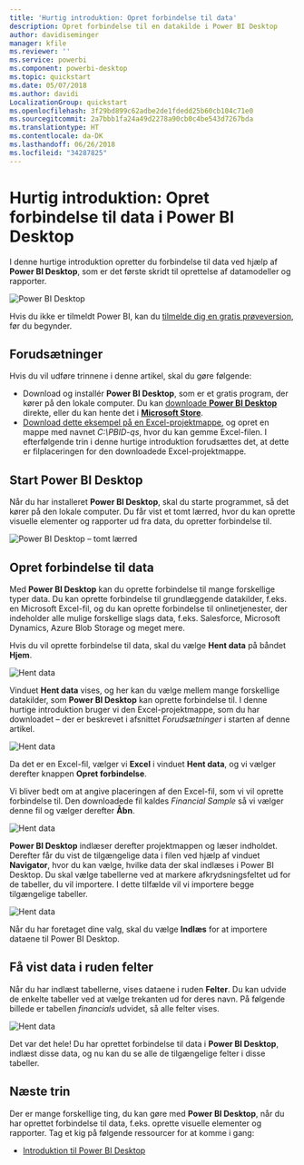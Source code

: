 ```yaml
---
title: 'Hurtig introduktion: Opret forbindelse til data'
description: Opret forbindelse til en datakilde i Power BI Desktop
author: davidiseminger
manager: kfile
ms.reviewer: ''
ms.service: powerbi
ms.component: powerbi-desktop
ms.topic: quickstart
ms.date: 05/07/2018
ms.author: davidi
LocalizationGroup: quickstart
ms.openlocfilehash: 3f29bd899c62adbe2de1fdedd25b60cb104c71e0
ms.sourcegitcommit: 2a7bbb1fa24a49d2278a90cb0c4be543d7267bda
ms.translationtype: HT
ms.contentlocale: da-DK
ms.lasthandoff: 06/26/2018
ms.locfileid: "34287825"
---
```

# <a name="quickstart-connect-to-data-in-power-bi-desktop"></a>Hurtig introduktion: Opret forbindelse til data i Power BI Desktop

I denne hurtige introduktion opretter du forbindelse til data ved hjælp af **Power BI Desktop**, som er det første skridt til oprettelse af datamodeller og rapporter.

![Power BI Desktop](media/desktop-what-is-desktop/what-is-desktop_01.png)

Hvis du ikke er tilmeldt Power BI, kan du [tilmelde dig en gratis prøveversion](https://app.powerbi.com/signupredirect?pbi_source=web), før du begynder.

## <a name="prerequisites"></a>Forudsætninger

Hvis du vil udføre trinnene i denne artikel, skal du gøre følgende:
* Download og installér **Power BI Desktop**, som er et gratis program, der kører på den lokale computer. Du kan [downloade **Power BI Desktop**](https://powerbi.microsoft.com/desktop) direkte, eller du kan hente det i [**Microsoft Store**](http://aka.ms/pbidesktopstore).
* [Download dette eksempel på en Excel-projektmappe](http://go.microsoft.com/fwlink/?LinkID=521962), og opret en mappe med navnet *C:\PBID-qs*, hvor du kan gemme Excel-filen. I efterfølgende trin i denne hurtige introduktion forudsættes det, at dette er filplaceringen for den downloadede Excel-projektmappe.

## <a name="launch-power-bi-desktop"></a>Start Power BI Desktop

Når du har installeret **Power BI Desktop**, skal du starte programmet, så det kører på den lokale computer. Du får vist et tomt lærred, hvor du kan oprette visuelle elementer og rapporter ud fra data, du opretter forbindelse til. 

![Power BI Desktop – tomt lærred](media/desktop-quickstart-connect-to-data/qs-connect-data_01.png)

## <a name="connect-to-data"></a>Opret forbindelse til data

Med **Power BI Desktop** kan du oprette forbindelse til mange forskellige typer data. Du kan oprette forbindelse til grundlæggende datakilder, f.eks. en Microsoft Excel-fil, og du kan oprette forbindelse til onlinetjenester, der indeholder alle mulige forskellige slags data, f.eks. Salesforce, Microsoft Dynamics, Azure Blob Storage og meget mere. 

Hvis du vil oprette forbindelse til data, skal du vælge **Hent data** på båndet **Hjem**.

![Hent data](media/desktop-quickstart-connect-to-data/qs-connect-data_02.png)

Vinduet **Hent data** vises, og her kan du vælge mellem mange forskellige datakilder, som **Power BI Desktop** kan oprette forbindelse til. I denne hurtige introduktion bruger vi den Excel-projektmappe, som du har downloadet – der er beskrevet i afsnittet *Forudsætninger* i starten af denne artikel. 

![Hent data](media/desktop-quickstart-connect-to-data/qs-connect-data_03.png)

Da det er en Excel-fil, vælger vi **Excel** i vinduet **Hent data**, og vi vælger derefter knappen **Opret forbindelse**.

Vi bliver bedt om at angive placeringen af den Excel-fil, som vi vil oprette forbindelse til. Den downloadede fil kaldes *Financial Sample* så vi vælger denne fil og vælger derefter **Åbn**.

![Hent data](media/desktop-quickstart-connect-to-data/qs-connect-data_04.png)

**Power BI Desktop** indlæser derefter projektmappen og læser indholdet. Derefter får du vist de tilgængelige data i filen ved hjælp af vinduet **Navigator**, hvor du kan vælge, hvilke data der skal indlæses i Power BI Desktop. Du skal vælge tabellerne ved at markere afkrydsningsfeltet ud for de tabeller, du vil importere. I dette tilfælde vil vi importere begge tilgængelige tabeller.

![Hent data](media/desktop-quickstart-connect-to-data/qs-connect-data_05.png)

Når du har foretaget dine valg, skal du vælge **Indlæs** for at importere dataene til Power BI Desktop.

## <a name="view-data-in-the-fields-pane"></a>Få vist data i ruden felter

Når du har indlæst tabellerne, vises dataene i ruden **Felter**. Du kan udvide de enkelte tabeller ved at vælge trekanten ud for deres navn. På følgende billede er tabellen *financials* udvidet, så alle felter vises. 

![Hent data](media/desktop-quickstart-connect-to-data/qs-connect-data_06.png)

Det var det hele! Du har oprettet forbindelse til data i **Power BI Desktop**, indlæst disse data, og nu kan du se alle de tilgængelige felter i disse tabeller.


## <a name="next-steps"></a>Næste trin
Der er mange forskellige ting, du kan gøre med **Power BI Desktop**, når du har oprettet forbindelse til data, f.eks. oprette visuelle elementer og rapporter. Tag et kig på følgende ressourcer for at komme i gang:

* [Introduktion til Power BI Desktop](desktop-getting-started.md)


